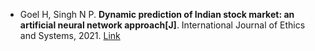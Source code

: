 * Goel H, Singh N P. <b>Dynamic prediction of Indian stock market: an artificial neural network approach[J]</b>. International Journal of Ethics and Systems, 2021. [Link](https://www.emerald.com/insight/content/doi/10.1108/IJOES-11-2020-0184/full/html)
